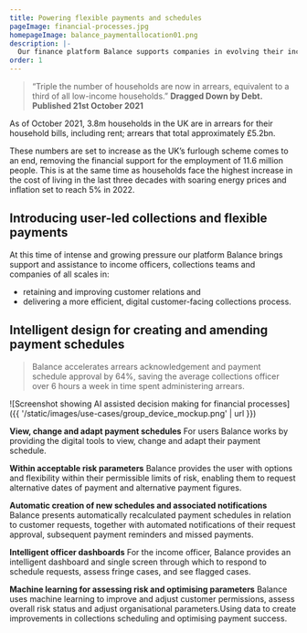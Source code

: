 ```yaml
---
title: Powering flexible payments and schedules 
pageImage: financial-processes.jpg
homepageImage: balance_paymentallocation01.png
description: |-
  Our finance platform Balance supports companies in evolving their income, collections and escalations systems. We enable the movement to more personalised digital engagement; transforming how alternative payment schedules are created, agreed, monitored and updated.
order: 1
---
```


> “Triple the number of households are now in arrears, equivalent to a third of all low-income households.”
> **Dragged Down by Debt. Published 21st October 2021**

As of October 2021, 3.8m households in the UK are in arrears for their household bills, including rent; arrears that total approximately £5.2bn.

These numbers are set to increase as the UK’s furlough scheme comes to an end, removing the financial support for the employment of 11.6 million people. This is at the same time as households face the highest increase in the cost of living in the last three decades with soaring energy prices and inflation set to reach 5% in 2022. 

Introducing user-led collections and flexible payments
-----------------------------------------------------------------------------------------------------

At this time of intense and growing pressure our platform Balance brings support and assistance to income officers, collections teams and companies of all scales in:

* retaining and improving customer relations and 
* delivering a more efficient, digital customer-facing collections process. 


Intelligent design for creating and amending payment schedules
-----------------------------------------------------------------------------------------------------

> Balance accelerates arrears acknowledgement and payment schedule approval by 64%, saving the average collections officer over 6 hours a week in time spent administering arrears. 

![Screenshot showing AI assisted decision making for financial processes]({{ '/static/images/use-cases/group_device_mockup.png' | url }})

**View, change and adapt payment schedules**
For users Balance works by providing the digital tools to view, change and adapt their payment schedule. 

**Within acceptable risk parameters**
Balance provides the user with options and flexibility within their permissible limits of risk, enabling them to request alternative dates of payment and alternative payment figures. 

**Automatic creation of new schedules and associated notifications**
Balance presents automatically recalculated payment schedules in relation to customer requests, together with automated notifications of their request approval, subsequent payment reminders and missed payments.   

**Intelligent officer dashboards**
For the income officer, Balance provides an intelligent dashboard and single screen through which to respond to schedule requests, assess fringe cases, and see flagged cases. 

**Machine learning for assessing risk and optimising parameters**
Balance uses machine learning to improve and adjust customer permissions, assess overall risk status and adjust organisational parameters.Using data to create improvements in collections scheduling and optimising payment success.   

